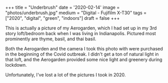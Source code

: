+++
title = "Underbrush"
date = '2020-02-14'
image = "photos/underbrush.jpg"
medium = "Digital - Fujifilm X-T30"
tags = ["2020", "digital", "green", "indoors"]
draft = false 
+++

This is actually a picture of my Aerogarden, which I had set up in my 3rd story loft/bedroom back when I was living in
Indianapolis. Pictured most prominently are thyme, basil, and thai basil.

Both the Aerogarden and the camera I took this photo with were purchased in the beginning of the Covid outbreak.
I didn't get a ton of natural light in that loft, and the Aerogarden provided some nice light and greenery during
lockdown.

Unfortunately, I've lost a lot of the pictures I took in 2020.